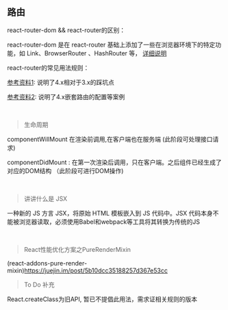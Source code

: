 ## 路由
react-router-dom && react-router的区别：

react-router-dom 是在 react-router 基础上添加了一些在浏览器环境下的特定功能，如 Link、BrowserRouter 、HashRouter 等，
[详细说明](https://hexuanzhang.github.io/2018/03/01/react-router/)

react-router的常见用法规则：

[参考资料1](https://juejin.cn/post/6844903640839225358): 说明了4.x相对于3.x的踩坑点

[参考资料2](https://segmentfault.com/a/1190000020812860): 说明了4.x嵌套路由的配置等案例

<br>

> 生命周期

componentWillMount 在渲染前调用,在客户端也在服务端   (此阶段可处理接口请求)

componentDidMount : 在第一次渲染后调用，只在客户端。之后组件已经生成了对应的DOM结构 （此阶段可进行DOM操作)  

<br>

> 讲讲什么是 JSX 

一种新的 JS 方言 JSX，将原始 HTML 模板嵌入到 JS 代码中。JSX 代码本身不能被浏览器读取，必须使用Babel和webpack等工具将其转换为传统的JS

<br>

> React性能优化方案之PureRenderMixin

(react-addons-pure-render-mixin)https://juejin.im/post/5b10dcc35188257d367e53cc

> To Do 补充

React.createClass为旧API, 暂已不提倡此用法，需求证相关规则的版本